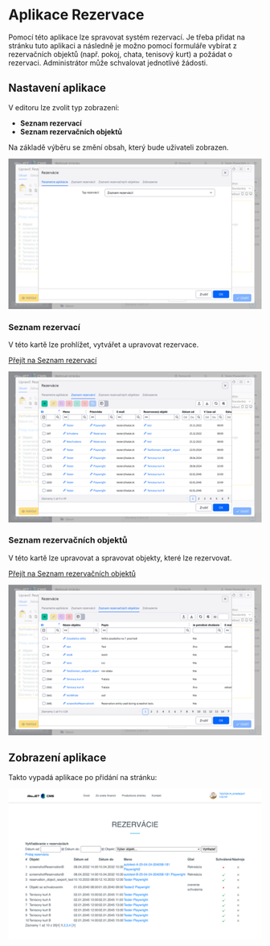 # Aplikace Rezervace

Pomocí této aplikace lze spravovat systém rezervací. Je třeba přidat na stránku tuto aplikaci a následně je možno pomocí formuláře vybírat z rezervačních objektů (např. pokoj, chata, tenisový kurt) a požádat o rezervaci. Administrátor může schvalovat jednotlivé žádosti.

## Nastavení aplikace

V editoru lze zvolit typ zobrazení:
- **Seznam rezervací**
- **Seznam rezervačních objektů**

Na základě výběru se změní obsah, který bude uživateli zobrazen.

![Výber typu zobrazenia](editor.png)

### Seznam rezervací

V této kartě lze prohlížet, vytvářet a upravovat rezervace.

[Přejít na Seznam rezervací](../reservations/README.md)

![Zoznam rezervácií](reservation-list.png)

### Seznam rezervačních objektů

V této kartě lze upravovat a spravovat objekty, které lze rezervovat.

[Přejít na Seznam rezervačních objektů](../reservation-objects/README.md)

![Zoznam rezervačných objektov](reservation-object-list.png)

## Zobrazení aplikace

Takto vypadá aplikace po přidání na stránku:

![Zobrazenie aplikácie](reservation-app.png)
